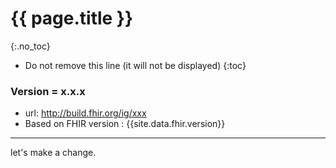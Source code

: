 # {{ page.title }}
{:.no_toc}
<!-- TOC  the css styling for this is \pages\assets\css\project.css under 'markdown-toc'-->
* Do not remove this line (it will not be displayed)
{:toc}


### Version = x.x.x
- url: <http://build.fhir.org/ig/xxx>
- Based on FHIR version : {{site.data.fhir.version}}

---

let's make a change.


